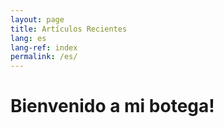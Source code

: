 ```yaml
---
layout: page
title: Artículos Recientes
lang: es
lang-ref: index
permalink: /es/
---
```


# Bienvenido a mi botega!
